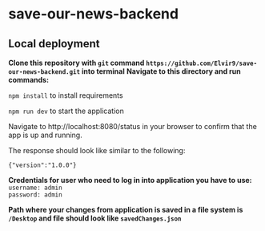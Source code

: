 # save-our-news-backend

## Local deployment

**Clone this repository with `git` command `https://github.com/Elvir9/save-our-news-backend.git` into terminal**
**Navigate to this directory and run commands:**

`npm install` to install requirements

`npm run dev` to start the application

Navigate to http://localhost:8080/status in your browser to confirm that the app is up and running.

The response should look like similar to the following:
```
{"version":"1.0.0"}
```
**Credentials for user who need to log in into application you have to use:**\
`username: admin`\
`password: admin`

**Path where your changes from application is saved in a file system is `/Desktop` and file should look like `savedChanges.json`**
